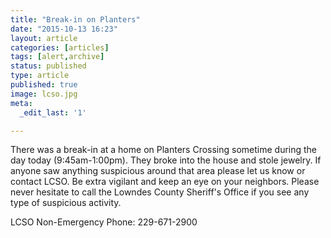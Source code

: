 ```yaml
---
title: "Break-in on Planters"
date: "2015-10-13 16:23"
layout: article
categories: [articles]
tags: [alert,archive]
status: published
type: article
published: true
image: lcso.jpg
meta:
  _edit_last: '1'

---
```


There was a break-in at a home on Planters Crossing sometime during the day today (9:45am-1:00pm). They broke into the house and stole jewelry. If anyone saw anything suspicious around that area please let us know or contact LCSO. Be extra vigilant and keep an eye on your neighbors. Please never hesitate to call the Lowndes County Sheriff's Office if you see any type of suspicious activity.

LCSO Non-Emergency Phone: 229-671-2900

